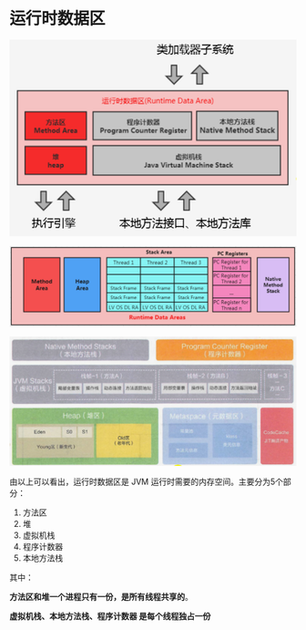 # 运行时数据区

![运行时数据区](/images/jvm/运行时数据区2.png)

![运行时数据区](/images/jvm/运行时数据区.png)

![运行时数据区](/images/jvm/运行时数据区3.png)

由以上可以看出，运行时数据区是 JVM 运行时需要的内存空间。主要分为5个部分：
1. 方法区
2. 堆
3. 虚拟机栈
4. 程序计数器
5. 本地方法栈

其中：

**方法区和堆一个进程只有一份，是所有线程共享的**。

**虚拟机栈、本地方法栈、程序计数器 是每个线程独占一份**
